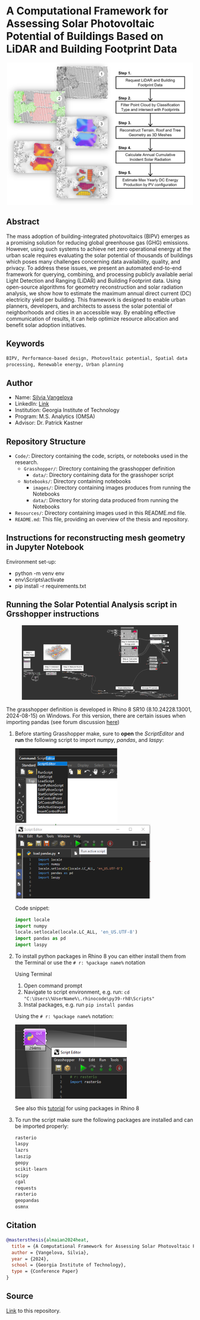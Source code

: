 # A Computational Framework for Assessing Solar Photovoltaic Potential of Buildings Based on LiDAR and Building Footprint Data

<p align="center"><img src="https://github.com/SustainableUrbanSystemsLab/Assessing-Solar-Potential-of-Buildings-Using-LiDAR-and-Footprint-Data/blob/main/Resources/methods%20overview.jpg" width="500px"></p>


## Abstract

The mass adoption of building-integrated photovoltaics (BIPV) emerges as a promising solution for reducing global greenhouse gas (GHG) emissions. However, using such systems to achieve net zero operational energy at the urban scale requires evaluating the solar potential of thousands of buildings which poses many challenges concerning data availability, quality, and privacy. To address these issues, we present an automated end-to-end framework for querying, combining, and processing publicly available aerial Light Detection and Ranging (LiDAR) and Building Footprint data. Using open-source algorithms for geometry reconstruction and solar radiation analysis, we show how to estimate the maximum annual direct current (DC) electricity yield per building. This framework is designed to enable urban planners, developers, and architects to assess the solar potential of neighborhoods and cities in an accessible way. By enabling effective communication of results, it can help optimize resource allocation and benefit solar adoption initiatives.

## Keywords

`BIPV, Performance-based design, Photovoltaic potential, Spatial data processing, Renewable energy, Urban planning`

## Author

- Name: [Silvia Vangelova](mailto:vangelova@ibi.baug.ethz.ch)
- LinkedIn: [Link](https://www.linkedin.com/in/silvia-vangelova-5ba9a4163/)
- Institution: Georgia Institute of Technology
- Program: M.S. Analytics (OMSA)
- Advisor: Dr. Patrick Kastner

## Repository Structure

- `Code/`: Directory containing the code, scripts, or notebooks used in the research.
  - `Grasshopper/`: Directory containing the grasshopper definition
    - `data/`: Directory containing data for the grasshoper script
  - `Notebooks/`: Directory containing notebooks
    - `images/`: Directory containing images produces from running the Notebooks
    - `data/`: Directory for storing data produced from running the Notebooks
- `Resources/`: Directory containing images used in this README.md file.
- `README.md`: This file, providing an overview of the thesis and repository.

## Instructions for reconstructing mesh geometry in Jupyter Notebook 

Environment set-up:
  - python -m venv env  
  - env\Scripts\activate
  - pip install -r requirements.txt

## Running the Solar Potential Analysis script in Grsshopper instructions

<p align="center"><img src="https://github.com/SustainableUrbanSystemsLab/Assessing-Solar-Potential-of-Buildings-Using-LiDAR-and-Footprint-Data/blob/main/Resources/Grasshopper canvas guide.PNG" height="200px"></p>

The grasshopper definition is developed in Rhino 8 SR10 (8.10.24228.13001, 2024-08-15) on Windows. For this version, there are certain issues when importing pandas (see forum discussion [here](https://discourse.mcneel.com/t/rhino-8-i-cant-import-pandas-in-rhinos-scripteditor/168547/32))

1. Before starting Grasshopper make, sure to **open** the *ScriptEditor* and **run** the following script to import *numpy*, *pandas*, and *laspy*:
   
    <img src="https://github.com/SustainableUrbanSystemsLab/Assessing-Solar-Potential-of-Buildings-Using-LiDAR-and-Footprint-Data/blob/main/Resources/select script editor.PNG" height="200px">

    <img src="https://github.com/SustainableUrbanSystemsLab/Assessing-Solar-Potential-of-Buildings-Using-LiDAR-and-Footprint-Data/blob/main/Resources/run script in editor.PNG" height="200px">

    Code snippet:

    ```python
    import locale
    import numpy
    locale.setlocale(locale.LC_ALL, 'en_US.UTF-8')
    import pandas as pd
    import laspy
    ```

3. To install python packages in Rhino 8 you can either install them from the Terminal or use the ```# r: %package name%``` notation
   
   Using Terminal
      1. Open command prompt
      2. Navigate to script environment, e.g. run: ```cd "C:\Users\%UserName%\.rhinocode\py39-rh8\Scripts"```
      3. Instal packages, e.g. run ```pip install pandas```
   
   Using the ```# r: %package name%``` notation:
            
   <img src="https://github.com/SustainableUrbanSystemsLab/Assessing-Solar-Potential-of-Buildings-Using-LiDAR-and-Footprint-Data/blob/main/Resources/install and import package Rhino 8.PNG" width="300px">
       


    See also this [tutorial](https://developer.rhino3d.com/guides/scripting/scripting-command/#using-packages) for using packages in Rhino 8

5. To run the script make sure the following packages are installed and can be imported properly:
    ```python
    rasterio
    laspy
    lazrs
    laszip
    geopy
    scikit-learn
    scipy
    cgal
    requests
    rasterio
    geopandas
    osmnx
   ```


## Citation

```bibtex
@mastersthesis{almaian2024heat,
  title = {A Computational Framework for Assessing Solar Photovoltaic Potential of Buildings Based on LiDAR and Building Footprint Data},
  author = {Vangelova, Silvia},
  year = {2024},
  school = {Georgia Institute of Technology},
  type = {Conference Paper}
}
```

## Source

[Link](https://github.com/SustainableUrbanSystemsLab/Assessing-Solar-Potential-of-Buildings-Using-LiDAR-and-Footprint-Data) to this repository.
